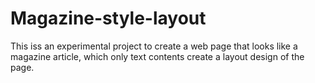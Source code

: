 # Magazine-style-layout

This iss an experimental project to create a web page that looks like a magazine article, which only text contents create a layout design of the page. 

